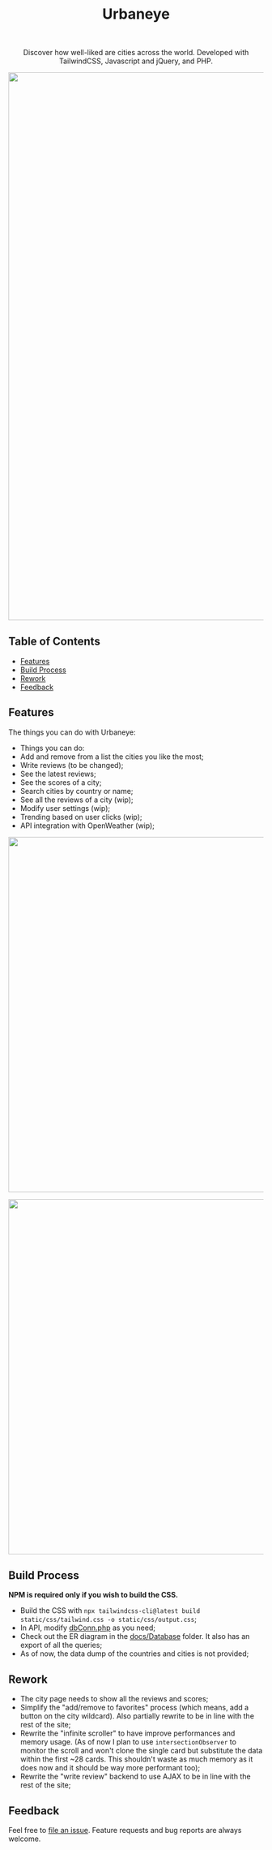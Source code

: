 <h1 align="center">Urbaneye</h1> <br>

<p align="center">
  Discover how well-liked are cities across the world. Developed with TailwindCSS, Javascript and jQuery, and PHP.
</p>

<p align="center">
  <img src = "https://i.imgur.com/4Nbmde6.png" width=1080>
</p>

## Table of Contents

- [Features](#features)
- [Build Process](#build-process)
- [Rework](#rework)
- [Feedback](#feedback)

## Features

The things you can do with Urbaneye:

* Things you can do:
* Add and remove from a list the cities you like the most;
* Write reviews (to be changed);
* See the latest reviews;
* See the scores of a city;
* Search cities by country or name;
* See all the reviews of a city (wip);
* Modify user settings (wip);
* Trending based on user clicks (wip);
* API integration with OpenWeather (wip);

<p align="center">
  <img src = "https://i.imgur.com/P4BHxea.png" width=700>
</p>

<p align="center">
  <img src = "https://i.imgur.com/jLMGMw5.png" width=700>
</p>

## Build Process

**NPM is required only if you wish to build the CSS.**
- Build the CSS with `npx tailwindcss-cli@latest build static/css/tailwind.css -o static/css/output.css`;
- In API, modify [dbConn.php](https://github.com/c2oc/urbaneye/blob/master/api/dbConn.php) as you need;
- Check out the ER diagram in the [docs/Database](https://github.com/c2oc/urbaneye/tree/master/docs/Database) folder. It also has an export of all the queries;
- As of now, the data dump of the countries and cities is not provided;

## Rework

- The city page needs to show all the reviews and scores;
- Simplify the "add/remove to favorites" process (which means, add a button on the city wildcard). Also partially rewrite to be in line with the rest of the site;
- Rewrite the "infinite scroller" to have improve performances and memory usage. (As of now I plan to use `intersectionObserver` to monitor the scroll and won't clone the single card but substitute the data within the first ~28 cards. This shouldn't waste as much memory as it does now and it should be way more performant too);
- Rewrite the "write review" backend to use AJAX to be in line with the rest of the site;

## Feedback

Feel free to [file an issue](https://github.com/c2oc/urbaneye/issues/new). Feature requests and bug reports are always welcome.
